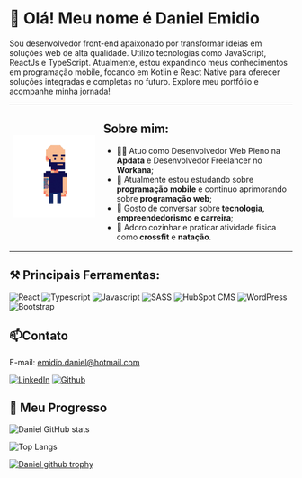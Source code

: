 # 👋 Olá! Meu nome é Daniel Emidio
Sou desenvolvedor front-end apaixonado por transformar ideias em soluções web de alta qualidade. Utilizo tecnologias como JavaScript, ReactJs e TypeScript. Atualmente, estou expandindo meus conhecimentos em programação mobile, focando em Kotlin e React Native para oferecer soluções integradas e completas no futuro. Explore meu portfólio e acompanhe minha jornada!

<table>
    <tr>
        <td>
            <img src="./image/avatar.png" alt="Avatar Daniel Emidio">
        </td>
        <td>
        <h2>Sobre mim:</h2> 
            <ul>
                <li>👨‍💻 Atuo como Desenvolvedor Web Pleno na <b>Apdata</b> e Desenvolvedor Freelancer no <b>Workana</b>;</li>
                <li>📱 Atualmente estou estudando sobre <b>programação mobile</b> e continuo aprimorando sobre <b>programação web</b>;</li>
                <li>💬 Gosto de conversar sobre <b>tecnologia, empreendedorismo e carreira</b>;</li>
                <li>🍳 Adoro cozinhar e praticar atividade fisica como <b>crossfit</b> e <b>natação</b>.</li>
            </ul>
        </td>
    </tr>
</table>

## ⚒ Principais Ferramentas:

![React](https://img.shields.io/badge/React-20232A?style=for-the-badge&logo=react&logoColor=61DAFB)
![Typescript](https://img.shields.io/badge/TypeScript-007ACC?style=for-the-badge&logo=typescript&logoColor=white)
![Javascript](https://img.shields.io/badge/JavaScript-323330?style=for-the-badge&logo=javascript&logoColor=F7DF1E)
![SASS](https://img.shields.io/badge/Sass-CC6699.svg?style=for-the-badge&logo=Sass&logoColor=white)
![HubSpot CMS](https://img.shields.io/badge/HubSpot-FF7A59.svg?style=for-the-badge&logo=HubSpot&logoColor=white)
![WordPress](https://img.shields.io/badge/WordPress-21759B.svg?style=for-the-badge&logo=WordPress&logoColor=white)
![Bootstrap](https://img.shields.io/badge/Bootstrap-563D7C?style=for-the-badge&logo=bootstrap&logoColor=white)


## 📫Contato
E-mail: emidio.daniel@hotmail.com

[![LinkedIn](https://img.shields.io/badge/LinkedIn-0077B5?style=for-the-badge&logo=linkedin&logoColor=white)](https://www.linkedin.com/in/danielemidio1988/)
[![Github](https://img.shields.io/badge/GitHub-100000?style=for-the-badge&logo=github&logoColor=white)](https://github.com/DanielEmidio1988/DanielEmidio1988)

## 🚀 Meu Progresso

![Daniel GitHub stats](https://github-readme-stats.vercel.app/api?username=DanielEmidio1988&show_icons=true&theme=dracula)

![Top Langs](https://github-readme-stats.vercel.app/api/top-langs/?username=DanielEmidio1988&layout=compact)

[![Daniel github trophy](https://github-profile-trophy.vercel.app/?username=DanielEmidio1988&row=1)](https://github.com/DanielEmidio1988/github-profile-trophy)

